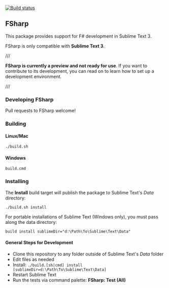 [![Build status](https://ci.appveyor.com/api/projects/status/uuqaj61vyqwwxqe1/branch/master?svg=true)](https://ci.appveyor.com/project/guillermooo/sublime-fsharp-package/branch/master)

## FSharp

This package provides support
for F# development in Sublime Text 3.

FSharp is only compatible
with **Sublime Text 3**.

///

**FSharp is currently a preview
and not ready for use**.
If you want to contribute to its development,
you can read on
to learn how to set up
a development environment.

///


### Developing FSharp

Pull requests to FSharp welcome!


### Building

#### Linux/Mac

```shell
./build.sh
```

#### Windows

```shell
build.cmd
```

### Installing

The **Install** build target
will publish the package
to Sublime Text's *Data* directory:

```shell
./build.sh install
```

For portable installations of Sublime Text
(Windows only),
you must pass along
the data directory:

```shell
build install sublimeDir="d:\Path\To\Sublime\Text\Data"
```

#### General Steps for Development

* Clone this repository to any folder outside of Sublime Text's *Data* folder
* Edit files as needed
* Install: `./build.[sh|cmd] install [sublimeDir=d:\Path\To\Sublime\Text\Data]`
* Restart Sublime Text
* Run the tests via command palette: **FSharp: Test (All)**
